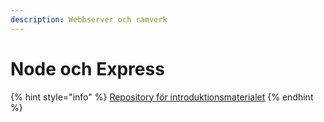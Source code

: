 ```yaml
---
description: Webbserver och ramverk
---
```


# Node och Express

{% hint style="info" %}
[Repository för introduktionsmaterialet](https://github.com/jensnti/wsp1-node)
{% endhint %}



